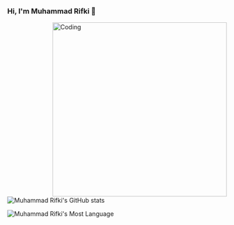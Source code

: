 ### Hi, I'm Muhammad Rifki 👋

<img align="right" alt="Coding" width="400" src="https://avatars.githubusercontent.com/u/72106126?v=4">

![Muhammad Rifki's GitHub stats](https://github-readme-stats.vercel.app/api?username=cropacoulus&theme=dark&show_icons=true)

![Muhammad Rifki's Most Language](https://github-readme-stats.vercel.app/api/top-langs/?username=cropacoulus&theme=dark&layout=compact)

